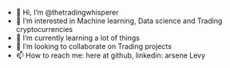 - 👋 Hi, I’m @thetradingwhisperer
- 👀 I’m interested in Machine learning, Data science and Trading cryptocurrencies
- 🌱 I’m currently learning a lot of things
- 💞️ I’m looking to collaborate on Trading projects
- 📫 How to reach me: here at github, linkedin: arsene Levy

<!---
thetradingwhisperer/thetradingwhisperer is a ✨ special ✨ repository because its `README.md` (this file) appears on your GitHub profile.
You can click the Preview link to take a look at your changes.
--->
